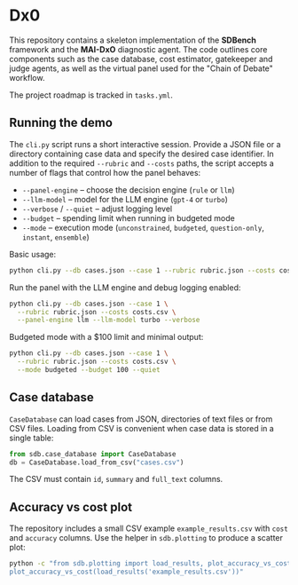 # Dx0

This repository contains a skeleton implementation of the **SDBench** framework and the
**MAI-DxO** diagnostic agent. The code outlines core components such as the case
database, cost estimator, gatekeeper and judge agents, as well as the virtual
panel used for the "Chain of Debate" workflow.

The project roadmap is tracked in `tasks.yml`.

## Running the demo

The `cli.py` script runs a short interactive session. Provide a JSON file or a
directory containing case data and specify the desired case identifier. In
addition to the required `--rubric` and `--costs` paths, the script accepts a
number of flags that control how the panel behaves:

- `--panel-engine` – choose the decision engine (`rule` or `llm`)
- `--llm-model` – model for the LLM engine (`gpt-4` or `turbo`)
- `--verbose` / `--quiet` – adjust logging level
- `--budget` – spending limit when running in budgeted mode
- `--mode` – execution mode (`unconstrained`, `budgeted`, `question-only`,
  `instant`, `ensemble`)

Basic usage:

```bash
python cli.py --db cases.json --case 1 --rubric rubric.json --costs costs.csv
```

Run the panel with the LLM engine and debug logging enabled:

```bash
python cli.py --db cases.json --case 1 \
  --rubric rubric.json --costs costs.csv \
  --panel-engine llm --llm-model turbo --verbose
```

Budgeted mode with a $100 limit and minimal output:

```bash
python cli.py --db cases.json --case 1 \
  --rubric rubric.json --costs costs.csv \
  --mode budgeted --budget 100 --quiet
```

## Case database

`CaseDatabase` can load cases from JSON, directories of text files or from
CSV files. Loading from CSV is convenient when case data is stored in a single
table:

```python
from sdb.case_database import CaseDatabase
db = CaseDatabase.load_from_csv("cases.csv")
```

The CSV must contain `id`, `summary` and `full_text` columns.

## Accuracy vs cost plot

The repository includes a small CSV example `example_results.csv` with
`cost` and `accuracy` columns. Use the helper in `sdb.plotting` to produce
a scatter plot:

```bash
python -c "from sdb.plotting import load_results, plot_accuracy_vs_cost;\
plot_accuracy_vs_cost(load_results('example_results.csv'))"
```
